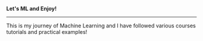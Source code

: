 **Let's ML and Enjoy!**
***
This is my journey of Machine Learning and I have followed various courses tutorials and practical examples!

